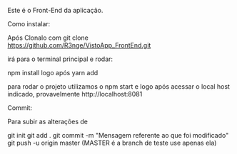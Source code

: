 Este é o Front-End da aplicação.

Como instalar:

Após Clonalo com git clone https://github.com/R3nge/VistoApp_FrontEnd.git

irá para o terminal principal e rodar:

npm install logo após yarn add

para rodar o projeto utilizamos o npm start
e logo após acessar o local host indicado, provavelmente
http://localhost:8081

Commit:

Para subir as alterações de

git init
git add .
git commit -m "Mensagem referente ao que foi modificado"
git push -u origin master (MASTER é a branch de teste use apenas ela)
